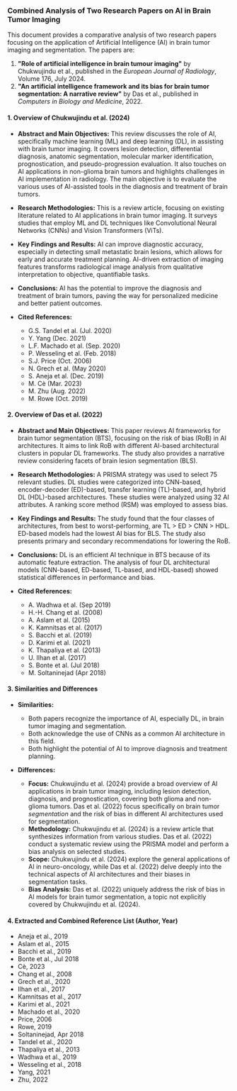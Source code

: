 ### Combined Analysis of Two Research Papers on AI in Brain Tumor Imaging

This document provides a comparative analysis of two research papers focusing on the application of Artificial Intelligence (AI) in brain tumor imaging and segmentation. The papers are:

1.  **"Role of artificial intelligence in brain tumour imaging"** by Chukwujindu et al., published in the *European Journal of Radiology*, Volume 176, July 2024.
2.  **"An artificial intelligence framework and its bias for brain tumor segmentation: A narrative review"** by Das et al., published in *Computers in Biology and Medicine*, 2022.

#### 1. Overview of Chukwujindu et al. (2024)

*   **Abstract and Main Objectives:** This review discusses the role of AI, specifically machine learning (ML) and deep learning (DL), in assisting with brain tumor imaging. It covers lesion detection, differential diagnosis, anatomic segmentation, molecular marker identification, prognostication, and pseudo-progression evaluation. It also touches on AI applications in non-glioma brain tumors and highlights challenges in AI implementation in radiology. The main objective is to evaluate the various uses of AI-assisted tools in the diagnosis and treatment of brain tumors.

*   **Research Methodologies:** This is a review article, focusing on existing literature related to AI applications in brain tumor imaging. It surveys studies that employ ML and DL techniques like Convolutional Neural Networks (CNNs) and Vision Transformers (ViTs).

*   **Key Findings and Results:** AI can improve diagnostic accuracy, especially in detecting small metastatic brain lesions, which allows for early and accurate treatment planning. AI-driven extraction of imaging features transforms radiological image analysis from qualitative interpretation to objective, quantifiable tasks.

*   **Conclusions:** AI has the potential to improve the diagnosis and treatment of brain tumors, paving the way for personalized medicine and better patient outcomes.

*   **Cited References:**

    *   G.S. Tandel et al. (Jul. 2020)
    *   Y. Yang (Dec. 2021)
    *   L.F. Machado et al. (Sep. 2020)
    *   P. Wesseling et al. (Feb. 2018)
    *   S.J. Price (Oct. 2006)
    *   N. Grech et al. (May 2020)
    *   S. Aneja et al. (Dec. 2019)
    *   M. Cè (Mar. 2023)
    *   M. Zhu (Aug. 2022)
    *   M. Rowe (Oct. 2019)

#### 2. Overview of Das et al. (2022)

*   **Abstract and Main Objectives:** This paper reviews AI frameworks for brain tumor segmentation (BTS), focusing on the risk of bias (RoB) in AI architectures. It aims to link RoB with different AI-based architectural clusters in popular DL frameworks. The study also provides a narrative review considering facets of brain lesion segmentation (BLS).

*   **Research Methodologies:** A PRISMA strategy was used to select 75 relevant studies. DL studies were categorized into CNN-based, encoder-decoder (ED)-based, transfer learning (TL)-based, and hybrid DL (HDL)-based architectures. These studies were analyzed using 32 AI attributes. A ranking score method (RSM) was employed to assess bias.

*   **Key Findings and Results:** The study found that the four classes of architectures, from best to worst-performing, are TL > ED > CNN > HDL. ED-based models had the lowest AI bias for BLS. The study also presents primary and secondary recommendations for lowering the RoB.

*   **Conclusions:** DL is an efficient AI technique in BTS because of its automatic feature extraction. The analysis of four DL architectural models (CNN-based, ED-based, TL-based, and HDL-based) showed statistical differences in performance and bias.

*   **Cited References:**

    *   A. Wadhwa et al. (Sep 2019)
    *   H.-H. Chang et al. (2008)
    *   A. Aslam et al. (2015)
    *   K. Kamnitsas et al. (2017)
    *   S. Bacchi et al. (2019)
    *   D. Karimi et al. (2021)
    *   K. Thapaliya et al. (2013)
    *   U. Ilhan et al. (2017)
    *   S. Bonte et al. (Jul 2018)
    *   M. Soltaninejad (Apr 2018)

#### 3. Similarities and Differences

*   **Similarities:**

    *   Both papers recognize the importance of AI, especially DL, in brain tumor imaging and segmentation.
    *   Both acknowledge the use of CNNs as a common AI architecture in this field.
    *   Both highlight the potential of AI to improve diagnosis and treatment planning.

*   **Differences:**

    *   **Focus:** Chukwujindu et al. (2024) provide a broad overview of AI applications in brain tumor imaging, including lesion detection, diagnosis, and prognostication, covering both glioma and non-glioma tumors. Das et al. (2022) focus specifically on brain tumor *segmentation* and the risk of bias in different AI architectures used for segmentation.
    *   **Methodology:** Chukwujindu et al. (2024) is a review article that synthesizes information from various studies. Das et al. (2022) conduct a systematic review using the PRISMA model and perform a bias analysis on selected studies.
    *   **Scope:** Chukwujindu et al. (2024) explore the general applications of AI in neuro-oncology, while Das et al. (2022) delve deeply into the technical aspects of AI architectures and their biases in segmentation tasks.
    *   **Bias Analysis:** Das et al. (2022) uniquely address the risk of bias in AI models for brain tumor segmentation, a topic not explicitly covered by Chukwujindu et al. (2024).

#### 4. Extracted and Combined Reference List (Author, Year)

*   Aneja et al., 2019
*   Aslam et al., 2015
*   Bacchi et al., 2019
*   Bonte et al., Jul 2018
*   Cè, 2023
*   Chang et al., 2008
*   Grech et al., 2020
*   Ilhan et al., 2017
*   Kamnitsas et al., 2017
*   Karimi et al., 2021
*   Machado et al., 2020
*   Price, 2006
*   Rowe, 2019
*   Soltaninejad, Apr 2018
*   Tandel et al., 2020
*   Thapaliya et al., 2013
*   Wadhwa et al., 2019
*   Wesseling et al., 2018
*   Yang, 2021
*   Zhu, 2022